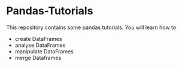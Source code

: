 # Pandas-Tutorials

This repository contains some pandas tutorials. You will learn how to
- create DataFrames
- analyse DataFrames
- manipulate DataFrames
- merge Dataframes

